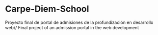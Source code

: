 # Carpe-Diem-School
Proyecto final de portal de admisiones de la profundización en desarrollo web// Final project of an admission portal in the web development
